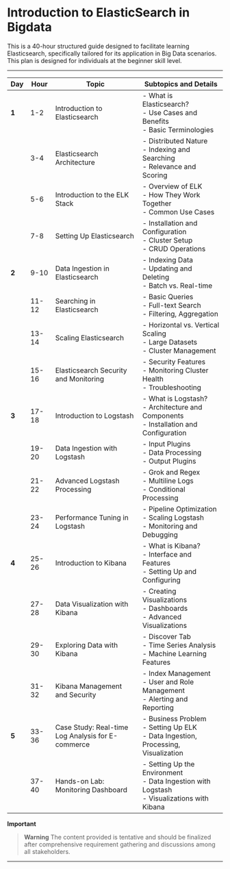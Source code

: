 # Introduction to ElasticSearch in Bigdata

This is a 40-hour structured guide designed to facilitate learning Elasticsearch, specifically tailored for its application in Big Data scenarios. This plan is designed for individuals at the beginner skill level.  
 


---

| **Day** | **Hour** | **Topic** | **Subtopics and Details** |
|---------|----------|-----------|---------------------------|
| **1**   | 1-2      | Introduction to Elasticsearch | - What is Elasticsearch? <br> - Use Cases and Benefits <br> - Basic Terminologies |
|         | 3-4      | Elasticsearch Architecture | - Distributed Nature <br> - Indexing and Searching <br> - Relevance and Scoring |
|         | 5-6      | Introduction to the ELK Stack | - Overview of ELK <br> - How They Work Together <br> - Common Use Cases |
|         | 7-8      | Setting Up Elasticsearch | - Installation and Configuration <br> - Cluster Setup <br> - CRUD Operations |
| **2**   | 9-10     | Data Ingestion in Elasticsearch | - Indexing Data <br> - Updating and Deleting <br> - Batch vs. Real-time |
|         | 11-12    | Searching in Elasticsearch | - Basic Queries <br> - Full-text Search <br> - Filtering, Aggregation |
|         | 13-14    | Scaling Elasticsearch | - Horizontal vs. Vertical Scaling <br> - Large Datasets <br> - Cluster Management |
|         | 15-16    | Elasticsearch Security and Monitoring | - Security Features <br> - Monitoring Cluster Health <br> - Troubleshooting |
| **3**   | 17-18    | Introduction to Logstash | - What is Logstash? <br> - Architecture and Components <br> - Installation and Configuration |
|         | 19-20    | Data Ingestion with Logstash | - Input Plugins <br> - Data Processing <br> - Output Plugins |
|         | 21-22    | Advanced Logstash Processing | - Grok and Regex <br> - Multiline Logs <br> - Conditional Processing |
|         | 23-24    | Performance Tuning in Logstash | - Pipeline Optimization <br> - Scaling Logstash <br> - Monitoring and Debugging |
| **4**   | 25-26    | Introduction to Kibana | - What is Kibana? <br> - Interface and Features <br> - Setting Up and Configuring |
|         | 27-28    | Data Visualization with Kibana | - Creating Visualizations <br> - Dashboards <br> - Advanced Visualizations |
|         | 29-30    | Exploring Data with Kibana | - Discover Tab <br> - Time Series Analysis <br> - Machine Learning Features |
|         | 31-32    | Kibana Management and Security | - Index Management <br> - User and Role Management <br> - Alerting and Reporting |
| **5**   | 33-36    | Case Study: Real-time Log Analysis for E-commerce | - Business Problem <br> - Setting Up ELK <br> - Data Ingestion, Processing, Visualization |
|         | 37-40    | Hands-on Lab: Monitoring Dashboard | - Setting Up the Environment <br> - Data Ingestion with Logstash <br> - Visualizations with Kibana |

**Important**

> **Warning**
 The content provided is tentative and should be finalized after comprehensive requirement gathering and discussions among all stakeholders.



---
